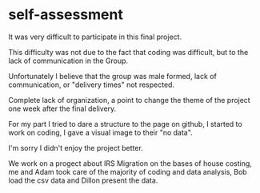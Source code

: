 # self-assessment

It was very difficult to participate in this final project.


This difficulty was not due to the fact that coding was difficult, but to the lack of communication in the Group.

Unfortunately I believe that the group was male formed, lack of communication, or "delivery times" not respected.

Complete lack of organization, a point to change the theme of the project one week after the final delivery.

For my part I tried to dare a structure to the page on github, I started to work on coding, I gave a visual image to their "no data".

I'm sorry I didn't enjoy the project better.

We work on a progect about IRS Migration on the bases of house costing, me and Adam took care of the majority of coding and data analysis, Bob load the csv data and Dillon present the data.
